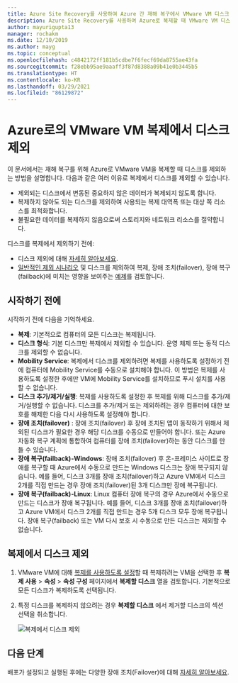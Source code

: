 ```yaml
---
title: Azure Site Recovery를 사용하여 Azure 간 재해 복구에서 VMware VM 디스크 제외
description: Azure Site Recovery를 사용하여 Azure로 복제할 때 VMware VM 디스크를 제외하는 방법입니다.
author: mayurigupta13
manager: rochakm
ms.date: 12/10/2019
ms.author: mayg
ms.topic: conceptual
ms.openlocfilehash: c4842172ff181b5cdbe7f6fecf69da8755ae43fa
ms.sourcegitcommit: f28ebb95ae9aaaff3f87d8388a09b41e0b3445b5
ms.translationtype: HT
ms.contentlocale: ko-KR
ms.lasthandoff: 03/29/2021
ms.locfileid: "86129872"
---
```

# <a name="exclude-disks-from-vmware-vm-replication-to-azure"></a>Azure로의 VMware VM 복제에서 디스크 제외

이 문서에서는 재해 복구를 위해 Azure로 VMware VM을 복제할 때 디스크를 제외하는 방법을 설명합니다. 다음과 같은 여러 이유로 복제에서 디스크를 제외할 수 있습니다.

- 제외되는 디스크에서 변동된 중요하지 않은 데이터가 복제되지 않도록 합니다.
- 복제하지 않아도 되는 디스크를 제외하여 사용되는 복제 대역폭 또는 대상 쪽 리소스를 최적화합니다.
- 불필요한 데이터를 복제하지 않음으로써 스토리지와 네트워크 리소스를 절약합니다.

디스크를 복제에서 제외하기 전에:

- 디스크 제외에 대해 [자세히 알아보세요](exclude-disks-replication.md).
- [일반적인 제외 시나리오](exclude-disks-replication.md#typical-scenarios) 및 디스크를 제외하여 복제, 장애 조치(failover), 장애 복구(failback)에 미치는 영향을 보여주는 [예제](exclude-disks-replication.md#example-1-exclude-the-sql-server-tempdb-disk)를 검토합니다.

## <a name="before-you-start"></a>시작하기 전에

 시작하기 전에 다음을 기억하세요.

- **복제**: 기본적으로 컴퓨터의 모든 디스크는 복제됩니다.
- **디스크 형식**: 기본 디스크만 복제에서 제외할 수 있습니다. 운영 체제 또는 동적 디스크를 제외할 수 없습니다.
- **Mobility Service**: 복제에서 디스크를 제외하려면 복제를 사용하도록 설정하기 전에 컴퓨터에 Mobility Service를 수동으로 설치해야 합니다. 이 방법은 복제를 사용하도록 설정한 후에만 VM에 Mobility Service를 설치하므로 푸시 설치를 사용할 수 없습니다.  
- **디스크 추가/제거/실행**: 복제를 사용하도록 설정한 후 복제를 위해 디스크를 추가/제거/실행할 수 없습니다. 디스크를 추가/제거 또는 제외하려는 경우 컴퓨터에 대한 보호를 해제한 다음 다시 사용하도록 설정해야 합니다.
- **장애 조치(failover)** : 장애 조치(failover) 후 장애 조치된 앱이 동작하기 위해서 제외된 디스크가 필요한 경우 해당 디스크를 수동으로 만들어야 합니다. 또는 Azure 자동화 복구 계획에 통합하여 컴퓨터를 장애 조치(failover)하는 동안 디스크를 만들 수 있습니다.
- **장애 복구(failback)-Windows**: 장애 조치(failover) 후 온-프레미스 사이트로 장애를 복구할 때 Azure에서 수동으로 만드는 Windows 디스크는 장애 복구되지 않습니다. 예를 들어, 디스크 3개를 장애 조치(failover)하고 Azure VM에서 디스크 2개를 직접 만드는 경우 장애 조치(failover)된 3개 디스크만 장애 복구됩니다.
- **장애 복구(failback)-Linux**: Linux 컴퓨터 장애 복구의 경우 Azure에서 수동으로 만드는 디스크가 장애 복구됩니다. 예를 들어, 디스크 3개를 장애 조치(failover)하고 Azure VM에서 디스크 2개를 직접 만드는 경우 5개 디스크 모두 장애 복구됩니다. 장애 복구(failback) 또는 VM 다시 보호 시 수동으로 만든 디스크는 제외할 수 없습니다.



## <a name="exclude-disks-from-replication"></a>복제에서 디스크 제외

1. VMware VM에 대해 [복제를 사용하도록 설정](./hyper-v-azure-tutorial.md)할 때 복제하려는 VM을 선택한 후 **복제 사용** > **속성** > **속성 구성** 페이지에서 **복제할 디스크** 열을 검토합니다. 기본적으로 모든 디스크가 복제하도록 선택됩니다.
2. 특정 디스크를 복제하지 않으려는 경우 **복제할 디스크** 에서 제거할 디스크의 섹션 선택을 취소합니다. 

    ![복제에서 디스크 제외](./media/vmware-azure-exclude-disk/enable-replication-exclude-disk1.png)



## <a name="next-steps"></a>다음 단계
배포가 설정되고 실행된 후에는 다양한 장애 조치(Failover)에 대해 [자세히 알아보세요](failover-failback-overview.md).
